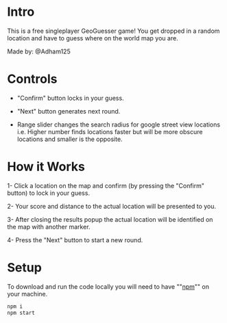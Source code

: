 # Intro
This is a free singleplayer GeoGuesser game! You get dropped in a random location and have to guess where on the world map you are.

Made by: @Adham125

# Controls

- "Confirm" button locks in your guess.

- "Next" button generates next round.

- Range slider changes the search radius for google street view locations i.e. Higher number finds locations faster but will be more obscure locations and smaller is the opposite.

# How it Works

1- Click a location on the map and confirm (by pressing the "Confirm" button) to lock in your guess.

2- Your score and distance to the actual location will be presented to you.

3- After closing the results popup the actual location will be identified on the map with another marker.

4- Press the "Next" button to start a new round.



# Setup

To download and run the code locally you will need to have ""[npm](https://nodejs.org/en/download)"" on your machine.

```sh
npm i
npm start 
```
